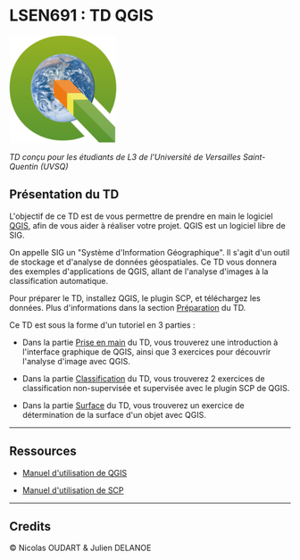 # LSEN691 : TD QGIS

![Logo](img/Logo.png)

_TD conçu pour les étudiants de L3 de l'Université de Versailles Saint-Quentin (UVSQ)_

## Présentation du TD

L'objectif de ce TD est de vous permettre de prendre en main le logiciel [QGIS](https://qgis.org), afin de vous aider à réaliser votre projet.
QGIS est un logiciel libre de SIG.

On appelle SIG un "Système d'Information Géographique". Il s'agit d'un outil de stockage et d'analyse de données géospatiales.
Ce TD vous donnera des exemples d'applications de QGIS, allant de l'analyse d'images à la classification automatique.

Pour préparer le TD, installez QGIS, le plugin SCP, et téléchargez les données.
Plus d'informations dans la section [Préparation](preparation.md) du TD.

Ce TD est sous la forme d'un tutoriel en 3 parties :

* Dans la partie [Prise en main](prise_en_main.md) du TD, vous trouverez une introduction à l'interface graphique de QGIS, ainsi que 3 exercices pour découvrir l'analyse d'image avec QGIS.

* Dans la partie [Classification](classification.md) du TD, vous trouverez 2 exercices de classification non-supervisée et supervisée avec le plugin SCP de QGIS.

* Dans la partie [Surface](surface.md) du TD, vous trouverez un exercice de détermination de la surface d'un objet avec QGIS.

---

## Ressources

* [Manuel d'utilisation de QGIS](https://docs.qgis.org/3.34/fr/docs/user_manual/index.html)

* [Manuel d'utilisation de SCP](https://semiautomaticclassificationmanual.readthedocs.io/pl/latest/index.html)

---

## Credits

© Nicolas OUDART & Julien DELANOE